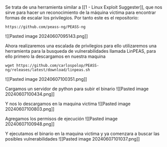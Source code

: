 Se trata de una herramienta similar a [[1 - Linux Exploit Suggester]], que nos sirve para hacer un reconocimiento de la máquina víctima para encontrar formas de escalar los privilegios. Por tanto este es el repositorio:
```
https://github.com/peass-ng/PEASS-ng
```
![[Pasted image 20240607095143.png]]

Ahora realizaremos una escalada de privilegios para ello utilizaremos una herramienta para la busqueda de vulnerabilidades llamada LinPEAS, para ello primero la descargamos en nuestra maquina
```
wget https://github.com/carlospolop/PEASS-ng/releases/latest/download/linpeas.sh
```
![[Pasted image 20240607100351.png]]

Cargamos un servidor de python para subir el binario
![[Pasted image 20240607100434.png]]

Y nos lo descargamos en la maquina victima
![[Pasted image 20240607100803.png]]

Agregamos los permisos de ejecución
![[Pasted image 20240607100948.png]]

Y ejecutamos el binario en la maquina victima y ya comenzara a buscar las posibles vulnerabilidades
![[Pasted image 20240607101037.png]]

